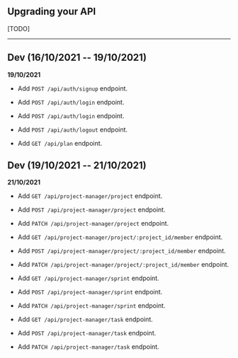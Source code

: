## Upgrading your API

[TODO]

----

## Dev (16/10/2021 -- 19/10/2021)

**19/10/2021**

- Add `POST /api/auth/signup` endpoint.
- Add `POST /api/auth/login` endpoint.
- Add `POST /api/auth/login` endpoint.
- Add `POST /api/auth/logout` endpoint.

- Add `GET /api/plan` endpoint.

## Dev (19/10/2021 -- 21/10/2021)

**21/10/2021**

- Add `GET /api/project-manager/project` endpoint.
- Add `POST /api/project-manager/project` endpoint.
- Add `PATCH /api/project-manager/project` endpoint.

- Add `GET /api/project-manager/project/:project_id/member` endpoint.
- Add `POST /api/project-manager/project/:project_id/member` endpoint.
- Add `PATCH /api/project-manager/project/:project_id/member` endpoint.

- Add `GET /api/project-manager/sprint` endpoint.
- Add `POST /api/project-manager/sprint` endpoint.
- Add `PATCH /api/project-manager/sprint` endpoint.

- Add `GET /api/project-manager/task` endpoint.
- Add `POST /api/project-manager/task` endpoint.
- Add `PATCH /api/project-manager/task` endpoint.
